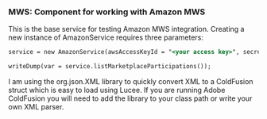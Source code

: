 ### MWS: Component for working with Amazon MWS

This is the base service for testing Amazon MWS integration. Creating a new instance of AmazonService requires three parameters:

``` cfml
service = new AmazonService(awsAccessKeyId = "<your access key>", secretKey = "<your secret key>", sellerId = "<your sellerId>");

writeDump(var = service.listMarketplaceParticipations());

```

I am using the org.json.XML library to quickly convert XML to a ColdFusion struct which is easy to load using Lucee. If you are running Adobe ColdFusion you will need to add the 
library to your class path or write your own XML parser.